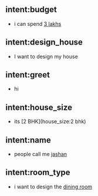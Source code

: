 ## intent:budget
- i can spend [3 lakhs](budget)

## intent:design_house
- I want to design my house

## intent:greet
- hi

## intent:house_size
- its [2 BHK](house_size:2 bhk)

## intent:name
- people call me [jashan](name)

## intent:room_type
- i want to design the [dining room](room_type)
